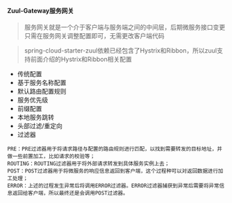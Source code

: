 #### Zuul-Gateway服务网关
> 服务网关就是一个介于客户端与服务端之间的中间层，后期微服务接口变更只需在服务网关调整配置即可，无需更改客户端代码

> spring-cloud-starter-zuul依赖已经包含了Hystrix和Ribbon，所以zuul支持前面介绍的Hystrix和Ribbon相关配置
- 传统配置
- 基于服务名称配置
- 默认路由配置规则
- 服务优先级
- 前缀配置
- 本地服务跳转
- 头部过滤/重定向
- 过滤器
```
PRE：PRE过滤器用于将请求路径与配置的路由规则进行匹配，以找到需要转发的目标地址，并做一些前置加工，比如请求的校验等；
ROUTING：ROUTING过滤器用于将外部请求转发到具体服务实例上去；
POST：POST过滤器用于将微服务的响应信息返回到客户端，这个过程种可以对返回数据进行加工处理；
ERROR：上述的过程发生异常后将调用ERROR过滤器。ERROR过滤器捕获到异常后需要将异常信息返回给客户端，所以最终还是会调用POST过滤器。
```

